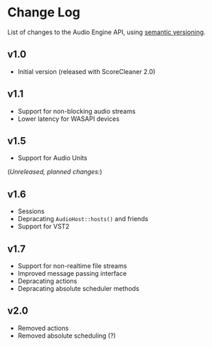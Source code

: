
Change Log
==========

List of changes to the Audio Engine API, using [semantic versioning](http://semver.org/).

v1.0
----
* Initial version (released with ScoreCleaner 2.0)

v1.1
----
* Support for non-blocking audio streams
* Lower latency for WASAPI devices

v1.5
----
* Support for Audio Units

(*Unreleased, planned changes:*)

v1.6
----              
* Sessions        
* Depracating `AudioHost::hosts()` and friends 
* Support for VST2

v1.7
----
* Support for non-realtime file streams
* Improved message passing interface
* Depracating actions
* Depracating absolute scheduler methods

v2.0
----
* Removed actions
* Removed absolute scheduling (?)